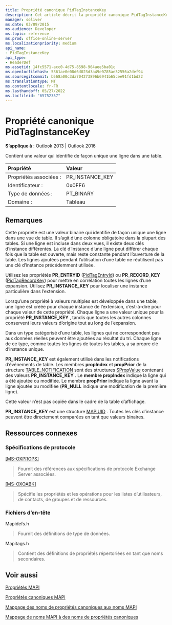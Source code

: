 ```yaml
---
title: Propriété canonique PidTagInstanceKey
description: Cet article décrit la propriété canonique PidTagInstanceKey, qui contient une valeur qui identifie de façon unique une ligne dans une table.
manager: soliver
ms.date: 03/09/2015
ms.audience: Developer
ms.topic: reference
ms.prod: office-online-server
ms.localizationpriority: medium
api_name:
- PidTagInstanceKey
api_type:
- HeaderDef
ms.assetid: 14fc5571-acc0-4d75-8598-964aee5ba01c
ms.openlocfilehash: 5361ae0e08d6d023d3a49e0785ae52556a2def94
ms.sourcegitcommit: b568a00c3da704273896b6941b65cee91fd1bd22
ms.translationtype: MT
ms.contentlocale: fr-FR
ms.lasthandoff: 05/27/2022
ms.locfileid: "65752357"
---
```

# <a name="pidtaginstancekey-canonical-property"></a>Propriété canonique PidTagInstanceKey

  
  
**S’applique à** : Outlook 2013 | Outlook 2016 
  
Contient une valeur qui identifie de façon unique une ligne dans une table. 
  
|Propriété|Valeur|
|:-----|:-----|
|Propriétés associées :  <br/> |PR_INSTANCE_KEY  <br/> |
|Identificateur :  <br/> |0x0FF6  <br/> |
|Type de données :  <br/> |PT_BINARY  <br/> |
|Domaine :  <br/> |Tableau  <br/> |
   
## <a name="remarks"></a>Remarques

Cette propriété est une valeur binaire qui identifie de façon unique une ligne dans une vue de table. Il s’agit d’une colonne obligatoire dans la plupart des tables. Si une ligne est incluse dans deux vues, il existe deux clés d’instance différentes. La clé d’instance d’une ligne peut différer chaque fois que la table est ouverte, mais reste constante pendant l’ouverture de la table. Les lignes ajoutées pendant l’utilisation d’une table ne réutilisent pas une clé d’instance précédemment utilisée. 
  
Utilisez les propriétés **PR_ENTRYID** ([PidTagEntryId](pidtagentryid-canonical-property.md)) ou **PR_RECORD_KEY** ([PidTagRecordKey](pidtagrecordkey-canonical-property.md)) pour mettre en corrélation toutes les lignes d’une expansion. Utilisez **PR_INSTANCE_KEY** pour localiser une instance particulière dans l’extension. 
  
Lorsqu’une propriété à valeurs multiples est développée dans une table, une ligne est créée pour chaque instance de l’extension, c’est-à-dire pour chaque valeur de cette propriété. Chaque ligne a une valeur unique pour la propriété **PR_INSTANCE_KEY** , tandis que toutes les autres colonnes conservent leurs valeurs d’origine tout au long de l’expansion. 
  
Dans un type catégorisé d’une table, les lignes qui ne correspondent pas aux données réelles peuvent être ajoutées au résultat du tri. Chaque ligne de ce type, comme toutes les lignes de toutes les tables, a sa propre clé d’instance unique. 
  
 **PR_INSTANCE_KEY** est également utilisé dans les notifications d’événements de table. Les membres **propIndex** et **propPrior** de la structure [TABLE_NOTIFICATION](table_notification.md) sont des structures [SPropValue](spropvalue.md) contenant des valeurs **PR_INSTANCE_KEY** . Le **membre propIndex** indique la ligne qui a été ajoutée ou modifiée. Le membre **propPrior** indique la ligne avant la ligne ajoutée ou modifiée (**PR_NULL** indique une modification de la première ligne). 
  
Cette valeur n’est pas copiée dans le cadre de la table d’affichage. 
  
 **PR_INSTANCE_KEY** est une structure [MAPIUID](mapiuid.md) . Toutes les clés d’instance peuvent être directement comparées en tant que valeurs binaires. 
  
## <a name="related-resources"></a>Ressources connexes

### <a name="protocol-specifications"></a>Spécifications de protocole

[[MS-OXPROPS]](https://msdn.microsoft.com/library/f6ab1613-aefe-447d-a49c-18217230b148%28Office.15%29.aspx)
  
> Fournit des références aux spécifications de protocole Exchange Server associées.
    
[[MS-OXOABK]](https://msdn.microsoft.com/library/f4cf9b4c-9232-4506-9e71-2270de217614%28Office.15%29.aspx)
  
> Spécifie les propriétés et les opérations pour les listes d’utilisateurs, de contacts, de groupes et de ressources.
    
### <a name="header-files"></a>Fichiers d’en-tête

Mapidefs.h
  
> Fournit des définitions de type de données.
    
Mapitags.h
  
> Contient des définitions de propriétés répertoriées en tant que noms secondaires.
    
## <a name="see-also"></a>Voir aussi



[Propriétés MAPI](mapi-properties.md)
  
[Propriétés canoniques MAPI](mapi-canonical-properties.md)
  
[Mappage des noms de propriétés canoniques aux noms MAPI](mapping-canonical-property-names-to-mapi-names.md)
  
[Mappage de noms MAPI à des noms de propriétés canoniques](mapping-mapi-names-to-canonical-property-names.md)

